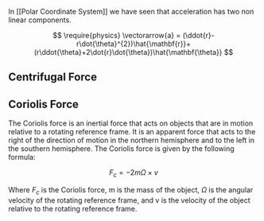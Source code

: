 In  [[Polar Coordinate System]] we have seen that acceleration has two non linear components.

$$
\require{physics}
\vectorarrow{a} = (\ddot{r}-r\dot{\theta}^{2})\hat{\mathbf{r}}+(r\ddot{\theta}+2\dot{r}\dot{\theta})\hat{\mathbf{\theta}}
$$

## Centrifugal Force


## Coriolis Force
The Coriolis force is an inertial force that acts on objects that are in motion relative to a rotating reference frame. It is an apparent force that acts to the right of the direction of motion in the northern hemisphere and to the left in the southern hemisphere. The Coriolis force is given by the following formula:

$$F_c = -2m\Omega \times v$$

Where $F_c$ is the Coriolis force, m is the mass of the object, $\Omega$ is the angular velocity of the rotating reference frame, and v is the velocity of the object relative to the rotating reference frame.